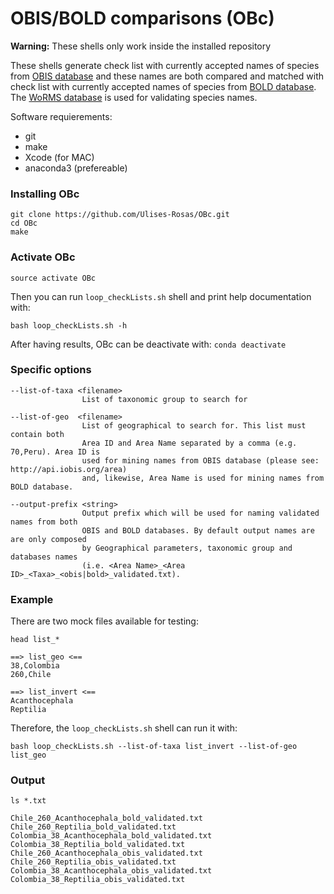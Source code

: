 # OBIS/BOLD comparisons (OBc)

**Warning:** These shells only work inside the installed repository

These shells generate check list with currently accepted names of species from [OBIS database](http://iobis.org/) and these names are both compared and matched with check list with currently accepted names of species from [BOLD database](http://www.boldsystems.org/). The [WoRMS database](http://www.marinespecies.org/) is used for validating species names.

Software requierements:
* git
* make
* Xcode (for MAC)
* anaconda3 (prefereable)

### Installing OBc

```Shell
git clone https://github.com/Ulises-Rosas/OBc.git
cd OBc
make
```
### Activate OBc

```Shell
source activate OBc
```

Then you can run `loop_checkLists.sh` shell and print help documentation with:

```Shell
bash loop_checkLists.sh -h
```

After having results, OBc can be deactivate with: `conda deactivate` 

### Specific options

```
--list-of-taxa <filename>  
                List of taxonomic group to search for
                
--list-of-geo  <filename>  
                List of geographical to search for. This list must contain both
                Area ID and Area Name separated by a comma (e.g. 70,Peru). Area ID is
                used for mining names from OBIS database (please see: http://api.iobis.org/area) 
                and, likewise, Area Name is used for mining names from BOLD database.
                
--output-prefix <string>
                Output prefix which will be used for naming validated names from both
                OBIS and BOLD databases. By default output names are are only composed
                by Geographical parameters, taxonomic group and databases names 
                (i.e. <Area Name>_<Area ID>_<Taxa>_<obis|bold>_validated.txt).
```
### Example

There are two mock files available for testing:
```Shell
head list_*
```

```
==> list_geo <==
38,Colombia
260,Chile

==> list_invert <==
Acanthocephala
Reptilia
```
Therefore, the `loop_checkLists.sh` shell can run it with:
```Shell
bash loop_checkLists.sh --list-of-taxa list_invert --list-of-geo list_geo
```

### Output 

```Shell
ls *.txt
```

```
Chile_260_Acanthocephala_bold_validated.txt    Chile_260_Reptilia_bold_validated.txt          Colombia_38_Acanthocephala_bold_validated.txt  Colombia_38_Reptilia_bold_validated.txt
Chile_260_Acanthocephala_obis_validated.txt    Chile_260_Reptilia_obis_validated.txt          Colombia_38_Acanthocephala_obis_validated.txt  Colombia_38_Reptilia_obis_validated.txt
```



